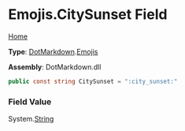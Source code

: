 # Emojis\.CitySunset Field

[Home](../../../README.md)

**Type**: [DotMarkdown](../../README.md)\.[Emojis](../README.md)

**Assembly**: DotMarkdown\.dll

```csharp
public const string CitySunset = ":city_sunset:"
```

### Field Value

System\.[String](https://docs.microsoft.com/en-us/dotnet/api/system.string)